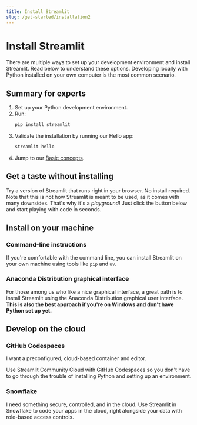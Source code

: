 ```yaml
---
title: Install Streamlit
slug: /get-started/installation2
---
```


# Install Streamlit

There are multiple ways to set up your development environment and install Streamlit. Read below to
understand these options. Developing locally with Python installed on your own computer is the most
common scenario.

## Summary for experts

1. Set up your Python development environment.
2. Run:
   ```bash
   pip install streamlit
   ```
3. Validate the installation by running our Hello app:
   ```bash
   streamlit hello
   ```
4. Jump to our [Basic concepts](/get-started/fundamentals/main-concepts).

## Get a taste without installing

Try a version of Streamlit that runs right in your browser. No install required. Note that this is
not how Streamlit is meant to be used, as it comes with many downsides. That's why it's a
_playground_! Just click the button below and start playing with code in seconds.

<IconLink
    href="/get-started/installation/streamlit-playground"
    icon="arrow_forward"
    label="Instructions for the playground"
    cssModuleClassName="Orange"
    cssModuleIconClassName="IconRight"
/>

## Install on your machine

### Command-line instructions

If you're comfortable with the command line, you can install Streamlit on your own machine using
tools like `pip` and `uv`.

<IconLink
    link="/get-started/installation/command-line"
    icon="arrow_forward"
    label="Instructions for the command line"
    cssModuleClassName="Orange"
    cssModuleIconClassName="IconRight"
/>

### Anaconda Distribution graphical interface

For those among us who like a nice graphical interface,
a great path is to install Streamlit using the Anaconda Distribution graphical user interface.
**This is also the best approach if you're on Windows and
don't have Python set up yet.**

<IconLink
    link="/get-started/installation/anaconda-distribution"
    icon="arrow_forward"
    label="Instructions for Anaconda Distribution"
    cssModuleClassName="Orange"
    cssModuleIconClassName="IconRight"
/>

## Develop on the cloud

### GitHub Codespaces

I want a preconfigured, cloud-based container and editor.

Use Streamlit Community Cloud with GitHub Codespaces so you don't have to go through the trouble of
installing Python and setting up an environment.

<IconLink
    link="/get-started/installation/community-cloud"
    icon="arrow_forward"
    label="Instructions for GitHub Codespaces"
    cssModuleClassName="Orange"
    cssModuleIconClassName="IconRight"
/>

### Snowflake

I need something secure, controlled, and in the cloud.
Use Streamlit in Snowflake to code your apps in the cloud, right alongside your data with role-based access controls.

<IconLink
    link="/get-started/installation/streamlit-in-snowflake"
    icon="arrow_forward"
    label="Instructions for Snowflake"
    cssModuleClassName="Orange"
    cssModuleIconClassName="IconRight"
/>
